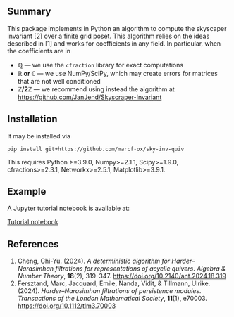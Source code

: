 <section>
  <h2>Summary</h2>
   This package implements in Python an algorithm to compute the skyscaper invariant [2] over a finite grid poset. This algorithm relies on the ideas described in [1] and works for coefficients in any field. In particular, when the coefficients are in
  <ul>
    <li><strong>&#x211A;</strong> — we use the <code>cfraction</code> library for exact computations</li>
    <li><strong>&#x211D; or &#x2102;</strong> — we use NumPy/SciPy, which may create errors for matrices that are not well conditioned</li>
    <li><strong>&#x2124;/2&#x2124;</strong> — we recommend using instead the algorithm at <a href="https://github.com/JanJend/Skyscraper-Invariant">https://github.com/JanJend/Skyscraper-Invariant</a></li>
  </ul>
</section>

<section>
  <h2>
    Installation
  </h2>
    It may be installed via

```
pip install git+https://github.com/marcf-ox/sky-inv-quiv
```

This requires Python >=3.9.0, Numpy>=2.1.1, Scipy>=1.9.0, cfractions>=2.3.1, Networkx>=2.5.1, Matplotlib>=3.9.1.
</section>

<section>
  <h2>
    Example
  </h2> 

 A Jupyter tutorial notebook is available at:

<a href = https://github.com/marcf-ox/HNcode/notebook/tuto.ipynb> Tutorial notebook </a>


</section> 


<section>
  <h2>References</h2>
  <ol>
    <li>
      Cheng, Chi-Yu. (2024). <cite>A deterministic algorithm for Harder–Narasimhan filtrations for representations of acyclic quivers</cite>. <em>Algebra & Number Theory</em>, <strong>18</strong>(2), 319–347. 
      <a href="https://doi.org/10.2140/ant.2024.18.319" target="_blank" rel="noopener">https://doi.org/10.2140/ant.2024.18.319</a>
    </li>
    <li>
      Fersztand, Marc, Jacquard, Emile, Nanda, Vidit, & Tillmann, Ulrike. (2024). <cite>Harder–Narasimhan filtrations of persistence modules</cite>. <em>Transactions of the London Mathematical Society</em>, <strong>11</strong>(1), e70003. 
      <a href="https://doi.org/10.1112/tlm3.70003" target="_blank" rel="noopener">https://doi.org/10.1112/tlm3.70003</a>
    </li>
  </ol>
</section>
